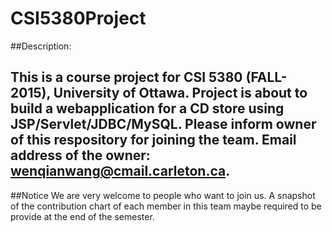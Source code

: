 # CSI5380Project
##Description:

This is a course project for CSI 5380 (FALL-2015), University of Ottawa.
Project is about to build a webapplication for a CD store using JSP/Servlet/JDBC/MySQL.
Please inform owner of this respository for joining the team. 
Email address of the owner: wenqianwang@cmail.carleton.ca.
---
##Notice
We are very welcome to people who want to join us.
A snapshot of the contribution chart of each member in this team maybe required to be provide at the end of the semester.

